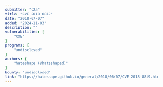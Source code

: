 ```yaml
---
submitter: "c2a"
title: "CVE-2018-8819"
date: "2018-07-07"
added: "2024-11-03"
description: ""
vulnerabilities: [
    "XXE"
]
programs: [
    "undisclosed"
]
authors: [
    "hateshape (@hateshaped)"
]
bounty: "undisclosed"
link: "https://hateshape.github.io/general/2018/06/07/CVE-2018-8819.html"
---
```





